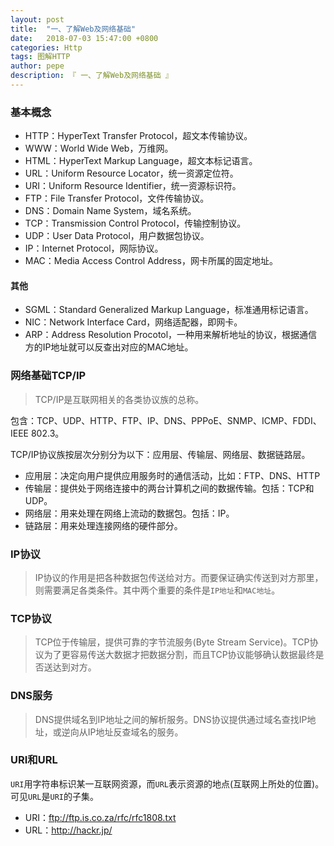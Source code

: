 ```yaml
---
layout: post
title:  "一、了解Web及网络基础"
date:   2018-07-03 15:47:00 +0800
categories: Http
tags: 图解HTTP
author: pepe
description: 『 一、了解Web及网络基础 』
---
```


### **基本概念**

* HTTP：HyperText Transfer Protocol，超文本传输协议。
* WWW：World Wide Web，万维网。
* HTML：HyperText Markup Language，超文本标记语言。
* URL：Uniform Resource Locator，统一资源定位符。
* URI：Uniform Resource Identifier，统一资源标识符。
* FTP：File Transfer Protocol，文件传输协议。
* DNS：Domain Name System，域名系统。
* TCP：Transmission Control Protocol，传输控制协议。
* UDP：User Data Protocol，用户数据包协议。
* IP：Internet Protocol，网际协议。
* MAC：Media Access Control Address，网卡所属的固定地址。

#### 其他

* SGML：Standard Generalized Markup Language，标准通用标记语言。
* NIC：Network Interface Card，网络适配器，即网卡。
* ARP：Address Resolution Procotol，一种用来解析地址的协议，根据通信方的IP地址就可以反查出对应的MAC地址。

### **网络基础TCP/IP**

> TCP/IP是互联网相关的各类协议族的总称。

包含：TCP、UDP、HTTP、FTP、IP、DNS、PPPoE、SNMP、ICMP、FDDI、IEEE 802.3。

TCP/IP协议族按层次分别分为以下：应用层、传输层、网络层、数据链路层。

* 应用层：决定向用户提供应用服务时的通信活动，比如：FTP、DNS、HTTP
* 传输层：提供处于网络连接中的两台计算机之间的数据传输。包括：TCP和UDP。
* 网络层：用来处理在网络上流动的数据包。包括：IP。
* 链路层：用来处理连接网络的硬件部分。

### **IP协议**

> IP协议的作用是把各种数据包传送给对方。而要保证确实传送到对方那里，则需要满足各类条件。其中两个重要的条件是`IP地址`和`MAC地址`。

### **TCP协议**

> TCP位于传输层，提供可靠的字节流服务(Byte Stream Service)。TCP协议为了更容易传送大数据才把数据分割，而且TCP协议能够确认数据最终是否送达到对方。

### **DNS服务**

> DNS提供域名到IP地址之间的解析服务。DNS协议提供通过域名查找IP地址，或逆向从IP地址反查域名的服务。

### **URI和URL**

`URI`用字符串标识某一互联网资源，而`URL`表示资源的地点(互联网上所处的位置)。可见`URL`是`URI`的子集。

* URI：ftp://ftp.is.co.za/rfc/rfc1808.txt
* URL：http://hackr.jp/



























































